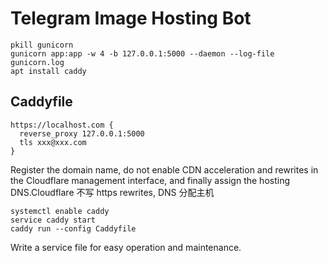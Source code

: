 # Telegram Image Hosting Bot

```shell
pkill gunicorn
gunicorn app:app -w 4 -b 127.0.0.1:5000 --daemon --log-file gunicorn.log
apt install caddy
```

## Caddyfile

```text
https://localhost.com {
  reverse_proxy 127.0.0.1:5000
  tls xxx@xxx.com
}
```

Register the domain name, do not enable CDN acceleration and rewrites in the Cloudflare management interface, and finally assign the hosting DNS.Cloudflare 不写 https rewrites, DNS 分配主机

```shell
systemctl enable caddy
service caddy start
caddy run --config Caddyfile
```

Write a service file for easy operation and maintenance.
